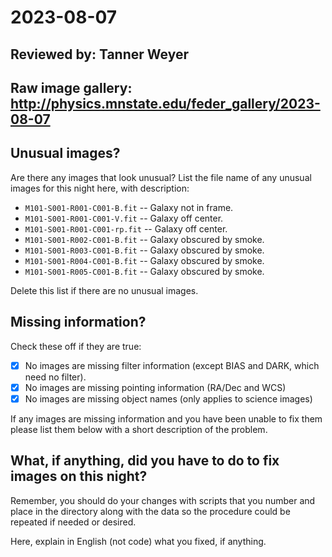 # 2023-08-07

## Reviewed by:   Tanner Weyer

## Raw image gallery: http://physics.mnstate.edu/feder_gallery/2023-08-07

## Unusual images?

Are there any images that look unusual? List the file name of any unusual images for this night here, with description:

+ `M101-S001-R001-C001-B.fit` -- Galaxy not in frame.
+ `M101-S001-R001-C001-V.fit` -- Galaxy off center.
+ `M101-S001-R001-C001-rp.fit` -- Galaxy off center.
+ `M101-S001-R002-C001-B.fit` -- Galaxy obscured by smoke.
+ `M101-S001-R003-C001-B.fit` -- Galaxy obscured by smoke.
+ `M101-S001-R004-C001-B.fit` -- Galaxy obscured by smoke.
+ `M101-S001-R005-C001-B.fit` -- Galaxy obscured by smoke.

Delete this list if there are no unusual images.

## Missing information?

Check these off if they are true:

- [X] No images are missing filter information (except BIAS and DARK, which need no  filter).
- [X] No images are missing pointing information (RA/Dec and WCS)
- [X] No images are missing object names (only applies to science images)

If any images are missing information and you have been unable to fix them please list
them below with a short description of the problem.

## What, if anything, did you have to do to fix images on this night?

Remember, you should do your changes with scripts that you number and place in the
directory along with the data so the procedure could be repeated if needed or
desired.

Here, explain in English (not code) what you fixed, if anything.
